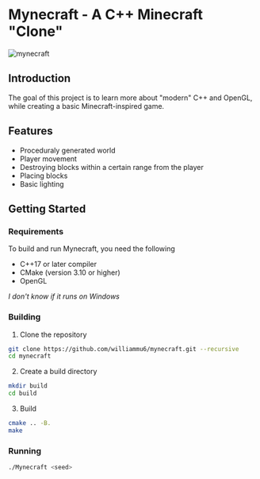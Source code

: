 # Mynecraft - A C++ Minecraft "Clone"

![mynecraft](screenshots/mynecraft.png)

## Introduction

The goal of this project is to learn more about "modern" C++ and OpenGL, while creating a basic Minecraft-inspired game.

## Features

- Proceduraly generated world
- Player movement
- Destroying blocks within a certain range from the player
- Placing blocks
- Basic lighting

## Getting Started

### Requirements

To build and run Mynecraft, you need the following

- C++17 or later compiler
- CMake (version 3.10 or higher)
- OpenGL

_I don't know if it runs on Windows_

### Building

1. Clone the repository

```sh
git clone https://github.com/williammu6/mynecraft.git --recursive
cd mynecraft
```

2. Create a build directory

```sh 
mkdir build
cd build
```


3. Build
```sh
cmake .. -B.
make
```

### Running

```sh
./Mynecraft <seed>
```
